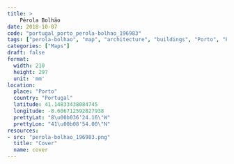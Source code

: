 ```yaml
---
title: > 
    Pérola Bolhão
date: 2018-10-07
code: "portugal_porto_perola-bolhao_196983"
tags: ["perola-bolhao", "map", "architecture", "buildings", "Porto", "Portugal"]
categories: ["Maps"]
draft: false
format:
  width: 210
  height: 297
  unit: 'mm'
location:
  place: "Porto"
  country: "Portugal"
  latitude: 41.14833438084745
  longitude: -8.606712592827938
  prettyLat: "8\u00b036'24.16\"W"
  prettyLon: "41\u00b08'54.00\"N"
resources:
- src: "perola-bolhao_196983.png"
  title: "Cover"
  name: cover
---
```


